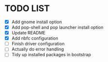 # TODO LIST

- [X] Add gnome install option
- [X] Add pop-shell and pop launcher install option
- [X] Update README
- [X] Add nbfc configuration
- [ ] Finish driver configuration 
- [ ] Actually do error handling
- [ ] Tidy up installed packages in bootstrap 
